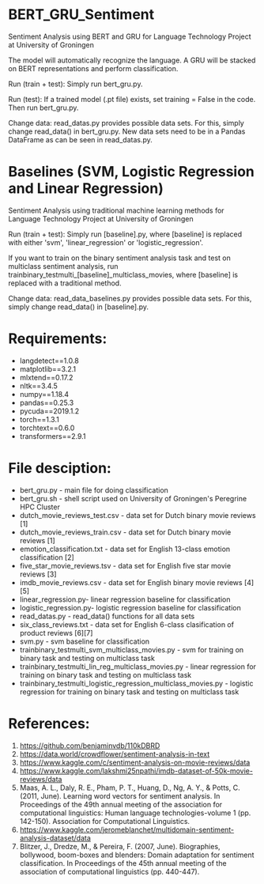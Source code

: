 # BERT_GRU_Sentiment
Sentiment Analysis using BERT and GRU for Language Technology Project at University of Groningen

The model will automatically recognize the language. A GRU will be stacked on BERT representations and perform classification.

Run (train + test):
Simply run bert_gru.py.

Run (test):
If a trained model (.pt file) exists, set training = False in the code. Then run bert_gru.py.

Change data:
read_datas.py provides possible data sets. For this, simply change read_data() in bert_gru.py.
New data sets need to be in a Pandas DataFrame as can be seen in read_datas.py.

# Baselines (SVM, Logistic Regression and Linear Regression)
Sentiment Analysis using traditional machine learning methods for Language Technology Project at University of Groningen

Run (train + test):
Simply run [baseline].py, where [baseline] is replaced with either 'svm', 'linear_regression' or 'logistic_regression'. 

If you want to train on the binary sentiment analysis task and test on multiclass sentiment analysis, run trainbinary_testmulti_[baseline]_multiclass_movies, where [baseline] is replaced with a traditional method.

Change data:
read_data_baselines.py provides possible data sets. For this, simply change read_data() in [baseline].py.

# Requirements:
- langdetect==1.0.8
- matplotlib==3.2.1
- mlxtend==0.17.2
- nltk==3.4.5
- numpy==1.18.4
- pandas==0.25.3
- pycuda==2019.1.2
- torch==1.3.1
- torchtext==0.6.0
- transformers==2.9.1

# File desciption:
- bert_gru.py - main file for doing classification
- bert_gru.sh - shell script used on University of Groningen's Peregrine HPC Cluster
- dutch_movie_reviews_test.csv - data set for Dutch binary movie reviews [1]
- dutch_movie_reviews_train.csv - data set for Dutch binary movie reviews [1]
- emotion_classification.txt - data set for English 13-class emotion classification [2]
- five_star_movie_reviews.tsv - data set for English five star movie reviews [3]
- imdb_movie_reviews.csv - data set for English binary movie reviews [4][5]
- linear_regression.py- linear regression baseline for classification
- logistic_regression.py- logistic regression baseline for classification
- read_datas.py - read_data() functions for all data sets
- six_class_reviews.txt - data set for English 6-class clasification of product reviews [6][7]
- svm.py - svm baseline for classification
- trainbinary_testmulti_svm_multiclass_movies.py - svm for training on binary task and testing on multiclass task
- trainbinary_testmulti_lin_reg_multiclass_movies.py - linear regression for training on binary task and testing on multiclass task
- trainbinary_testmulti_logistic_regression_multiclass_movies.py - logistic regression for training on binary task and testing on multiclass task

# References:
1. https://github.com/benjaminvdb/110kDBRD
2. https://data.world/crowdflower/sentiment-analysis-in-text
3. https://www.kaggle.com/c/sentiment-analysis-on-movie-reviews/data
4. https://www.kaggle.com/lakshmi25npathi/imdb-dataset-of-50k-movie-reviews/data
5. Maas, A. L., Daly, R. E., Pham, P. T., Huang, D., Ng, A. Y., & Potts, C. (2011, June). Learning word vectors for sentiment analysis. In Proceedings of the 49th annual meeting of the association for computational linguistics: Human language technologies-volume 1 (pp. 142-150). Association for Computational Linguistics.
6. https://www.kaggle.com/jeromeblanchet/multidomain-sentiment-analysis-dataset/data
7. Blitzer, J., Dredze, M., & Pereira, F. (2007, June). Biographies, bollywood, boom-boxes and blenders: Domain adaptation for sentiment classification. In Proceedings of the 45th annual meeting of the association of computational linguistics (pp. 440-447).

